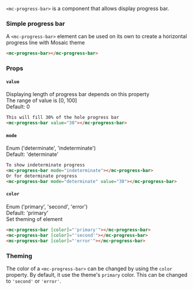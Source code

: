 `<mc-progress-bar>` is a component that allows display progress bar.

### Simple progress bar

A `<mc-progress-bar>` element can be used on its own to create a horizontal progress line with Mosaic theme

```html
<mc-progress-bar></mc-progress-bar>
```

### Props

#### `value`
Displaying length of progress bar depends on this property  
The range of value is [0, 100]  
Default: 0

```html
This will fill 30% of the hole progress bar
<mc-progress-bar value="30"></mc-progress-bar>
```
<!-- example(progress-bar-overview) -->

#### `mode`
Enum ('determinate', 'indeterminate')  
Default: 'determinate'  

```html
To show indeterminate progress
<mc-progress-bar mode="indeterminate"></mc-progress-bar>
Or for determinate progress
<mc-progress-bar mode="determinate" value="30"></mc-progress-bar>
```
<!-- example(progress-bar-indeterminate) -->


#### `color`
Enum ('primary', 'second', 'error')  
Default: 'primary'  
Set theming of element

```html
<mc-progress-bar [color]="'primary'"></mc-progress-bar>
<mc-progress-bar [color]="'second'"></mc-progress-bar>
<mc-progress-bar [color]="'error'"></mc-progress-bar>
```

### Theming
The color of a `<mc-progress-bar>` can be changed by using the `color` property. By default, it
use the theme's `primary` color. This can be changed to `'second'` or `'error'`.
